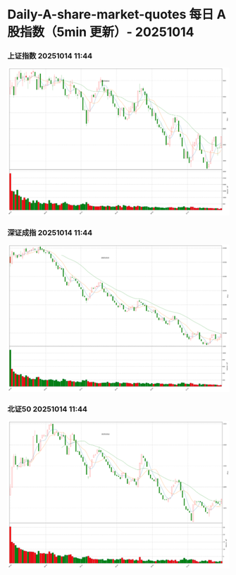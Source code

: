 
# Daily-A-share-market-quotes 每日 A 股指数（5min 更新）- 20251014

### 上证指数 20251014 11:44
![](./fig/2025/10/20251014-sh000001.png)

### 深证成指 20251014 11:44
![](./fig/2025/10/20251014-sz399001.png)

### 北证50 20251014 11:44
![](./fig/2025/10/20251014-bj899050.png)
